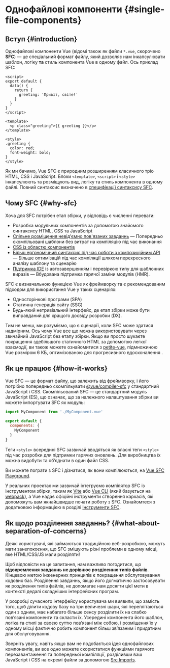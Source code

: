 # Однофайлові компоненти {#single-file-components}

## Вступ {#introduction}

Однофайлові компоненти Vue (відомі також як файли `*.vue`, скорочено **SFC**) — це спеціальний формат файлу, який дозволяє нам інкапсулювати шаблон, логіку **та** стиль компонента Vue в одному файл. Ось приклад SFC:

```vue
<script>
export default {
  data() {
    return {
      greeting: 'Привіт, світе!'
    }
  }
}
</script>

<template>
  <p class="greeting">{{ greeting }}</p>
</template>

<style>
.greeting {
  color: red;
  font-weight: bold;
}
</style>
```

Як ми бачимо, Vue SFC є природним розширенням класичного тріо HTML, CSS і JavaScript. Блоки `<template>`, `<script>` і `<style>` інкапсулюють та розміщують вид, логіку та стиль компонента в одному файлі. Повний синтаксис визначено в [специфікації синтаксису SFC](/api/sfc-spec).

## Чому SFC {#why-sfc}

Хоча для SFC потрібен етап збірки, у відповідь є численні переваги:

- Розробка модульних компонентів за допомогою знайомого синтаксису HTML, CSS та JavaScript
- [Спільне розміщення невід'ємно пов'язаних завданнь](#what-about-separation-of-concerns)
— Попередньо скомпільовані шаблони без витрат на компіляцію під час виконання
- [CSS із областю компонентів](/api/sfc-css-features)
- [Більш ергономічний синтаксис під час роботи з композиційним API](/api/sfc-script-setup)
— Більше оптимізацій під час компіляції шляхом перехресного аналізу шаблону та сценарію
- [Підтримка IDE](/guide/scaling-up/tooling.html#ide-support) із автозавершенням і перевіркою типу для шаблонних виразів
— Вбудована підтримка гарячої заміни модулів (HMR).

SFC є визначальною функцією Vue як фреймворку та є рекомендованим підходом для використання Vue у таких сценаріях:

- Односторінкові програми (SPA)
- Статична генерація сайту (SSG)
- Будь-який нетривіальний інтерфейс, де етап збірки може бути виправданий для кращого досвіду розробки (DX).

Тим не менш, ми розуміємо, що є сценарії, коли SFC може здатися надмірним. Ось чому Vue все ще можна використовувати через звичайний JavaScript без етапу збірки. Якщо ви просто шукаєте покращення здебільшого статичного HTML за допомогою легкої взаємодії, ви також можете ознайомитися з [petite-vue](https://github.com/vuejs/petite-vue), підмножиною Vue розміром 6 КБ, оптимізованою для прогресивного вдосконалення .

## Як це працює {#how-it-works}

Vue SFC — це формат файлу, що залежить від фреймворку, і його потрібно попередньо скомпільувати [@vue/compiler-sfc](https://github.com/vuejs/core/tree/main/packages/compiler-sfc) у стандартний JavaScript і CSS. Скомпільований SFC — це стандартний модуль JavaScript (ES), що означає, що за належного налаштування збірки ви можете імпортувати SFC як модуль:

```js
import MyComponent from './MyComponent.vue'

export default {
  components: {
    MyComponent
  }
}
```

Теги `<style>` всередині SFC зазвичай вводяться як власні теги `<style>` під час розробки для підтримки гарячих оновлень. Для виробництва їх можна видобути та об’єднати в один файл CSS.

Ви можете пограти з SFC і дізнатися, як вони компілюються, на [Vue SFC Playground](https://sfc.vuejs.org/).

У реальних проектах ми зазвичай інтегруємо компілятор SFC із інструментом збірки, таким як [Vite](https://vitejs.dev/) або [Vue CLI](http://cli.vuejs.org/) (який базується на [webpack](https://webpack.js.org/)), а Vue надає офіційні інструменти створення каркасів, які допоможуть вам якнайшвидше почати роботу з SFC. Ознайомтеся з додатковою інформацією в розділі [Інструменти SFC](/guide/scaling-up/tooling).

## Як щодо розділення завданнь? {#what-about-separation-of-concerns}

Деякі користувачі, які займаються традиційною веб-розробкою, можуть мати занепокоєння, що SFC змішують різні проблеми в одному місці, яке HTML/CSS/JS мали розділяти!

Щоб відповісти на це запитання, нам важливо погодитися, що **відокремлення завданнь не дорівнює розділенню типів файлів**. Кінцевою метою інженерних принципів є покращення обслуговування кодових баз. Розділення завданнь, якщо його догматично застосовувати як розділення типів файлів, не допомагає нам досягти цієї мети в контексті дедалі складніших інтерфейсних програм.

У розробці сучасного інтерфейсу користувача ми виявили, що замість того, щоб ділити кодову базу на три величезні шари, які переплітаються один з одним, має набагато більше сенсу розділити їх на слабко пов’язані компоненти та скласти їх. Усередині компонента його шаблон, логіка та стилі за своєю суттю пов’язані між собою, і розміщення їх у одному місці фактично робить компонент більш зв’язаним і придатним для обслуговування.

Зверніть увагу, навіть якщо вам не подобається ідея однофайлових компонентів, ви все одно можете скористатися функціями гарячого перезавантаження та попередньої компіляції, розділивши ваш JavaScript і CSS на окремі файли за допомогою [Src Imports](/api/sfc-spec.html#src-imports).
